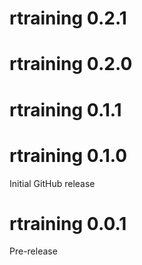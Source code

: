 # rtraining 0.2.1

# rtraining 0.2.0

# rtraining 0.1.1

# rtraining 0.1.0

Initial GitHub release

# rtraining 0.0.1

Pre-release
